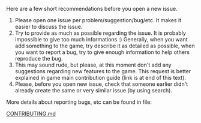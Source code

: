 Here are a few short recommendations before you open a new issue.

1. Please open one issue per problem/suggestion/bug/etc. It makes it easier to
   discuss the issue.
2. Try to provide as much as possible regarding the issue. It is probably
   impossible to give too much informations :) Generally, when you want add
   something to the game, try describe it as detailed as possible, when you want to
   report a bug, try to give enough information to help others reproduce the bug.
3. This may sound rude, but please, at this moment don't add any suggestions
   regarding new features to the game. This request is better explained in game main
   contribution guide (link is at end of this text).
4. Please, before you open new issue, check that someone earlier didn't already create
   the same or very similar issue (by using search).

More details about reporting bugs, etc can be found in file:

[CONTRIBUTING.md](../bin/doc/CONTRIBUTING.md)
